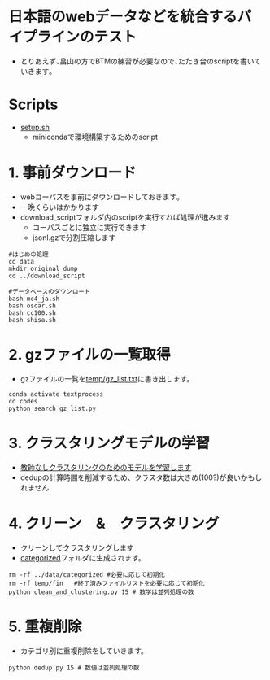 # 日本語のwebデータなどを統合するパイプラインのテスト

- とりあえず､畠山の方でBTMの練習が必要なので､たたき台のscriptを書いていきます｡

# Scripts
- [setup.sh](./setup.sh)
    - minicondaで環境構築するためのscript

# 1. 事前ダウンロード
- webコーパスを事前にダウンロードしておきます｡
 - 一晩くらいはかかります
- download_scriptフォルダ内のscriptを実行すれば処理が進みます
    - コーパスごとに独立に実行できます
    - jsonl.gzで分割圧縮します
~~~
#はじめの処理
cd data
mkdir original_dump
cd ../download_script

#データベースのダウンロード 
bash mc4_ja.sh
bash oscar.sh
bash cc100.sh
bash shisa.sh
~~~


# 2. gzファイルの一覧取得
- gzファイルの一覧を[temp/gz_list.txt](./codes/temp/gz_list.txt)に書き出します。
~~~
conda activate textprocess
cd codes
python search_gz_list.py

~~~

# 3. クラスタリングモデルの学習
- [教師なしクラスタリングのためのモデルを学習します](./codes/train_classifier.ipynb)
- dedupの計算時間を削減するため、クラスタ数は大きめ(100?)が良いかもしれません

# 4. クリーン　&　クラスタリング
- クリーンしてクラスタリングします
- [categorized](./data/categorized)フォルダに生成されます。

~~~
rm -rf ../data/categorized #必要に応じて初期化
rm -rf temp/fin   #終了済みファイルリストを必要に応じて初期化
python clean_and_clustering.py 15 # 数学は並列処理の数
~~~

# 5. 重複削除
- カテゴリ別に重複削除をしていきます。

~~~
python dedup.py 15 # 数値は並列処理の数
~~~